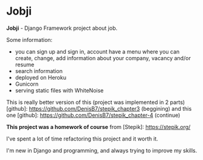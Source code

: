 # 								Jobji

**Jobji** - Django Framework project about job.

Some information:
- you can sign up and sign in, account have a menu where you can create, change, add information about your company, vacancy and/or resume
- search information
- deployed on Heroku
- Gunicorn
- serving static files with WhiteNoise

This is really better version of this (project was implemented in 2 parts) [github]: https://github.com/DenisB7/stepik_chapter3 (beggining) and this one [github]: https://github.com/DenisB7/stepik_chapter-4 (continue)

**This project was a homework of course** from [Stepik]: https://stepik.org/


I've spent a lot of time refactoring this project and it worth it.

I'm new in Django and programming, and always trying to improve my skills.
